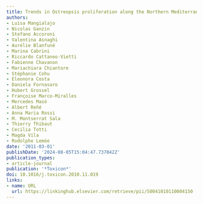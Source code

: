 ```yaml
---
title: Trends in Ostreopsis proliferation along the Northern Mediterranean coasts
authors:
- Luisa Mangialajo
- Nicolas Ganzin
- Stefano Accoroni
- Valentina Asnaghi
- Aurélie Blanfuné
- Marina Cabrini
- Riccardo Cattaneo-Vietti
- Fabienne Chavanon
- Mariachiara Chiantore
- Stéphanie Cohu
- Eleonora Costa
- Daniela Fornasaro
- Hubert Grossel
- Françoise Marco-Miralles
- Mercedes Masó
- Albert Reñé
- Anna Maria Rossi
- M. Montserrat Sala
- Thierry Thibaut
- Cecilia Totti
- Magda Vila
- Rodolphe Lemée
date: '2011-03-01'
publishDate: '2024-08-05T15:04:47.737042Z'
publication_types:
- article-journal
publication: '*Toxicon*'
doi: 10.1016/j.toxicon.2010.11.019
links:
- name: URL
  url: https://linkinghub.elsevier.com/retrieve/pii/S0041010110004150
---
```

